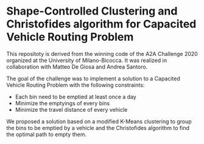 # Shape-Controlled Clustering and Christofides algorithm for Capacited Vehicle Routing Problem
 
This repositoty is derived from the winning code of the A2A Challenge 2020 organized at the University of Milano-Bicocca.
It was realized in collaboration with Matteo De Giosa and Andrea Santoro.

The goal of the challenge was to implement a solution to a Capacited Vehicle Routing Problem with the following constraints:
- Each bin need to be emptied at least once a day
- Minimize the emptyings of every bins
- Minimize the travel distance of every vehicle

We proposed a solution based on a modified K-Means clustering to group the bins to be emptied by a vehicle and the Christofides algorithm to find the optimal path to empty them.

